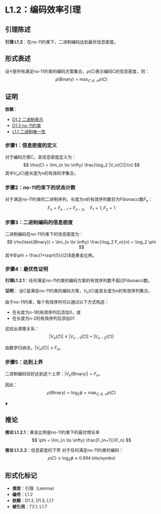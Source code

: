 # L1.2：编码效率引理

## 引理陈述

**引理 L1.2**：在no-11约束下，二进制编码达到最优信息密度。

## 形式表述

设$\mathcal{C}$是所有满足no-11约束的编码方案集合，$\rho(C)$表示编码C的信息密度，则：
$$
\rho(\text{Binary}) = \max_{C \in \mathcal{C}} \rho(C)
$$

## 证明

**依赖**：
- [D1.2 二进制表示](D1-2-binary-representation.md)
- [D1.3 no-11约束](D1-3-no-11-constraint.md)
- [L1.1 二进制唯一性](L1-1-binary-uniqueness.md)

### 步骤1：信息密度的定义

对于编码方案C，其信息密度定义为：
$$
\rho(C) = \lim_{n \to \infty} \frac{\log_2 |V_n(C)|}{n}
$$
其中$V_n(C)$是长度为n的有效码字集合。

### 步骤2：no-11约束下的状态计数

对于满足no-11约束的二进制序列，长度为n的有效序列数目为Fibonacci数$F_n$：
$$
F_n = F_{n-1} + F_{n-2}, \quad F_1 = 1, F_2 = 1
$$

### 步骤3：二进制编码的信息密度

二进制编码在no-11约束下的信息密度为：
$$
\rho(\text{Binary}) = \lim_{n \to \infty} \frac{\log_2 F_n}{n} = \log_2 \phi
$$
其中$\phi = \frac{1+\sqrt{5}}{2}$是黄金比例。

### 步骤4：最优性证明

**引理L1.2.1**：任何满足no-11约束的编码方案的有效序列数不超过Fibonacci数。

**证明**：
设C是满足no-11约束的编码方案，$V_n(C)$是其长度为n的有效序列集合。

由于no-11约束，每个有效序列可以通过以下方式构造：
- 在长度为n-1的有效序列后添加0，或
- 在长度为n-2的有效序列后添加01

这给出递推关系：
$$
|V_n(C)| \leq |V_{n-1}(C)| + |V_{n-2}(C)|
$$

由数学归纳法，$|V_n(C)| \leq F_n$。

### 步骤5：达到上界

二进制编码恰好达到这个上界：$|V_n(\text{Binary})| = F_n$。

因此：
$$
\rho(\text{Binary}) = \log_2 \phi = \max_{C \in \mathcal{C}} \rho(C)
$$

∎

## 推论

**推论 L1.2.1**：黄金比例是no-11约束下的最优增长率
$$
\phi = \lim_{n \to \infty} \frac{F_{n+1}}{F_n}
$$

**推论 L1.2.2**：信息密度的下界
对于任何满足no-11约束的编码：
$$
\rho(C) \leq \log_2 \phi \approx 0.694 \text{ bits/symbol}
$$

## 形式化标记

- **类型**：引理（Lemma）
- **编号**：L1.2
- **依赖**：D1.2, D1.3, L1.1
- **被引用**：T2.1, L1.7